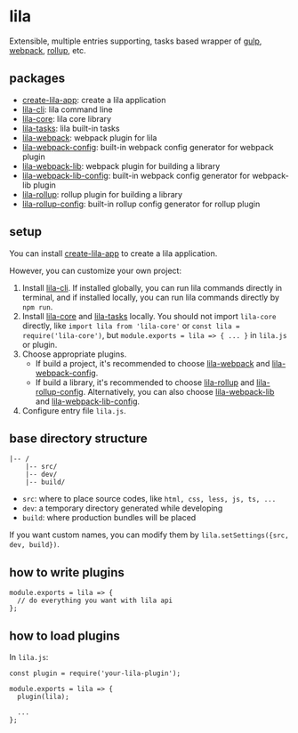 # lila

Extensible, multiple entries supporting, tasks based wrapper of [gulp](https://github.com/gulpjs/gulp), [webpack](https://github.com/webpack/webpack), [rollup](https://github.com/rollup/rollup), etc.

## packages

- [create-lila-app](./packages/create-lila-app): create a lila application
- [lila-cli](./packages/lila-cli): lila command line
- [lila-core](./packages/lila-core): lila core library
- [lila-tasks](./packages/lila-tasks): lila built-in tasks
- [lila-webpack](./packages/lila-webpack): webpack plugin for lila
- [lila-webpack-config](./packages/lila-webpack-config): built-in webpack config generator for webpack plugin
- [lila-webpack-lib](./packages/lila-webpack-lib): webpack plugin for building a library
- [lila-webpack-lib-config](./packages/lila-webpack-lib-config): built-in webpack config generator for webpack-lib plugin
- [lila-rollup](./packages/lila-rollup): rollup plugin for building a library
- [lila-rollup-config](./packages/lila-rollup-config): built-in rollup config generator for rollup plugin

## setup

You can install [create-lila-app](./packages/create-lila-app) to create a lila application.

However, you can customize your own project:

1. Install [lila-cli](./packages/lila-cli). If installed globally, you can run lila commands directly in terminal, and if installed locally, you can run lila commands directly by `npm run`.
2. Install [lila-core](./packages/lila-core) and [lila-tasks](./packages/lila-tasks) locally. You should not import `lila-core` directly, like `import lila from 'lila-core'` or `const lila = require('lila-core')`, but `module.exports = lila => { ... }` in `lila.js` or plugin.
3. Choose appropriate plugins.
   - If build a project, it's recommended to choose [lila-webpack](./packages/lila-webpack) and [lila-webpack-config](./packages/lila-webpack-config).
   - If build a library, it's recommended to choose [lila-rollup](./packages/lila-rollup) and [lila-rollup-config](./packages/lila-rollup-config). Alternatively, you can also choose [lila-webpack-lib](./packages/lila-webpack-lib) and [lila-webpack-lib-config](./packages/lila-webpack-lib-config).
4. Configure entry file `lila.js`.

## base directory structure

```
|-- /
    |-- src/
    |-- dev/
    |-- build/
```

- `src`: where to place source codes, like `html, css, less, js, ts, ...`
- `dev`: a temporary directory generated while developing
- `build`: where production bundles will be placed

If you want custom names, you can modify them by `lila.setSettings({src, dev, build})`.

## how to write plugins

```
module.exports = lila => {
  // do everything you want with lila api
};
```

## how to load plugins

In `lila.js`:

```
const plugin = require('your-lila-plugin');

module.exports = lila => {
  plugin(lila);

  ...
};
```
